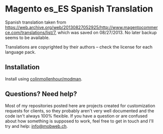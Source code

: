 # Magento es_ES Spanish Translation

Spanish translation taken from https://web.archive.org/web/20130827052925/http://www.magentocommerce.com/translations/list/7, which was saved on 08/27/2013. No later backup seems to be available.

Translations are copyrighted by their authors – check the license for each language pack.

## Installation

Install using [colinmollenhour/modman](https://github.com/colinmollenhour/modman/).

## Questions? Need help?

Most of my repositories posted here are projects created for customization requests for clients, so they probably aren't very well documented and the code isn't always 100% flexible. If you have a question or are confused about how something is supposed to work, feel free to get in touch and I'll try and help: [info@mobweb.ch](mailto:info@mobweb.ch).